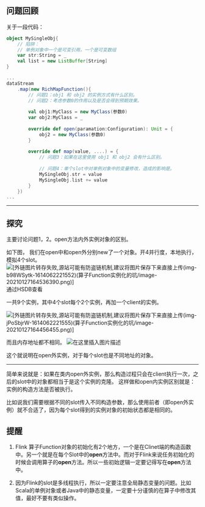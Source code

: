 
## 问题回顾

关于一段代码：

```scala
object MySingleObj{
	// 陷阱：
	// 单例对象中一个是可变引用，一个是可变数组
	var str:String = _
	val list = new ListBuffer[String]
}
```
```scala
...
dataStream
	.map(new RichMapFunction(){
		// 问题1：obj1 和 obj2 的实例方式有什么区别。
		// 问题2：考虑参数0的作用以及是否会得到预期效果。
		
		val obj1:MyClass = new MyClass(参数0)
		var obj2:MyClass = _
		
		override def open(paramation:Configuration): Unit = {
			obj2 = new MyClass(参数0)
		}
		
		override def map(value, ....) = {
			// 问题3：如果在这里使用 obj1 和 obj2 会有什么区别。
			
			// 问题4：单个slot中对单例对象中的变量修改，造成的影响是。
			MySingleObj.str = value
			MySingleObj.list += value
		}
	})
... 

```
---
## 探究

主要讨论问题1，2。open方法内外实例对象的区别。

如下图， 我们在open中和open外分别new了一个对象。开4并行度，本地执行，模拟4个slot。
![\[外链图片转存失败,源站可能有防盗链机制,建议将图片保存下来直接上传(img-b98WSytk-1614062221552)(算子Function实例化的坑/image-20210127164536390.png)\]](https://img-blog.csdnimg.cn/20210223143939232.png?x-oss-process=image/watermark,type_ZmFuZ3poZW5naGVpdGk,shadow_10,text_aHR0cHM6Ly9ibG9nLmNzZG4ubmV0L3N1X2NpY2FkYQ==,size_16,color_FFFFFF,t_70)
通过HSDB查看

一共9个实例，其中4个slot每个2个实例，再加一个client的实例。


![\[外链图片转存失败,源站可能有防盗链机制,建议将图片保存下来直接上传(img-jPoSbjrW-1614062221555)(算子Function实例化的坑/image-20210127164456455.png)\]](https://img-blog.csdnimg.cn/20210223143957516.png)


而且内存地址都不相同。
![在这里插入图片描述](https://img-blog.csdnimg.cn/20210223144015798.png?x-oss-process=image/watermark,type_ZmFuZ3poZW5naGVpdGk,shadow_10,text_aHR0cHM6Ly9ibG9nLmNzZG4ubmV0L3N1X2NpY2FkYQ==,size_16,color_FFFFFF,t_70)



这个就说明在open外实例，对于每个slot也是不同地址的对象。

---

简单来说就是：如果在类内open外实例，那么构造过程只会在client执行一次，之后的slot中的对象都相当于是这个实例的克隆。
这样做和open内实例区别就是：实例的构造方法是否被执行。

比如说我们需要根据不同的slot传入不同构造参数，那么使用前者（即open外实例）就不合适了，因为每个slot得到的实例对象的初始状态都是相同的。

## 提醒

1. Flink 算子Function对象的初始化有2个地方，一个是在Clinet端的构造函数中。另一个就是在每个Slot中的**open**方法中。而对于Flink来说任务初始化的时候会调用算子的**open**方法。所以一些初始逻辑一定要记得写在**open**方法中。

2. 因为Flink的slot是多线程执行，所以一定要注意全局静态变量的问题。比如Scala的单例对象或者Java中的静态变量，一定要十分谨慎的在算子中修改其值，最好不要有类似操作。
